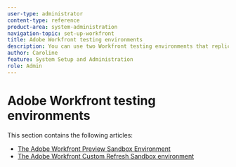```yaml
---
user-type: administrator
content-type: reference
product-area: system-administration
navigation-topic: set-up-workfront
title: Adobe Workfront testing environments
description: You can use two Workfront testing environments that replicate your Workfront production environment. The Preview Sandbox is refreshed each weekend by Workfront. Data added to your live environment on Friday appears in your Preview Sandbox by the following Monday. The Custom Refresh Sandbox is a separate testing environment which is refreshed manually by you. There is an additional cost to obtain the Custom Refresh Sandbox.
author: Caroline
feature: System Setup and Administration
role: Admin
---
```


# Adobe Workfront testing environments

This section contains the following articles:

* [The Adobe Workfront Preview Sandbox Environment](../../../administration-and-setup/set-up-workfront/workfront-testing-environments/wf-preview-sandbox-environment.md) 
* [The Adobe Workfront Custom Refresh Sandbox environment](../../../administration-and-setup/set-up-workfront/workfront-testing-environments/wf-custom-refresh-sandbox-environment.md)


